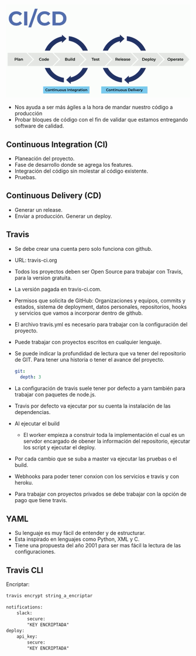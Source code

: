 <img src="./assets/fases.png" alt="image-20201022145959308" style="zoom: 67%;" />



* Nos ayuda a ser más ágiles a la hora de mandar nuestro código a producción
* Probar bloques de código con el fin de validar que estamos entregando software de calidad.

## Continuous Integration (CI)

* Planeación del proyecto.
* Fase de desarrollo donde se agrega los features.
* Integración del código sin molestar al código existente.
* Pruebas.

## Continuous Delivery (CD)

* Generar un release.
* Enviar a producción. Generar un deploy.

## Travis

* Se debe crear una cuenta pero solo funciona con github.

* URL: travis-ci.org

* Todos los proyectos deben ser Open Source para trabajar con Travis, para la version gratuita.

* La versión pagada en travis-ci.com.

* Permisos que solicita de GitHub: Organizaciones y equipos, commits y estados, sistema de deployment, datos personales, repositorios, hooks y servicios que vamos a incorporar dentro de github.

* El archivo travis.yml es necesario para trabajar con la configuración del proyecto.

* Puede trabajar con proyectos escritos en cualquier lenguaje.

* Se puede indicar la profundidad de lectura que va tener del repositorio de GIT. Para tener una historia o tener el avance del proyecto.

  ```yaml
  git:
  	depth: 3
  ```

* La configuración de travis suele tener por defecto a yarn también para trabajar con paquetes de node.js.

* Travis por defecto va ejecutar por su cuenta la instalación de las dependencias.

* Al ejecutar el build

  * El worker empieza a construir toda la implementación el cual es un servdor encargado de obener la información del repositorio, ejecutar los script y ejecutar el deploy.

* Por cada cambio que se suba a master va ejecutar las pruebas o el build.

* Webhooks para poder tener conxion con los servicios e travis y con heroku.

* Para trabajar con proyectos privados se debe trabajar con la opción de pago que tiene travis.

## YAML

* Su lenguaje es muy fácil de entender y de estructurar.
* Esta inspirado en lenguajes como Python, XML y C.
* Tiene una propuesta del año 2001 para ser mas fácil la lectura de las configuraciones.

## Travis CLI

Encriptar:

```bash
travis encrypt string_a_encriptar
```



```
notifications:
	slack:
		secure:
		"KEY ENCRIPTADA"
deploy:
	api_key:
		secure:
		"KEY ENCRIPTADA"
```



